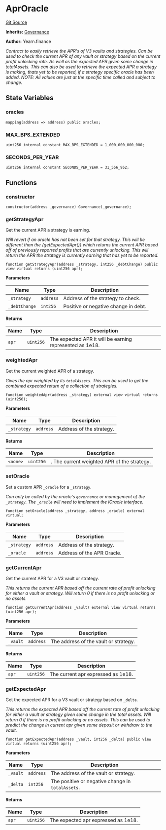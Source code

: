 # AprOracle
[Git Source](https://github.com/yearn/tokenized-strategy-periphery/blob/aa404867f4e02afd209e27f2544a6ac0e1f4fb89/src/AprOracle/AprOracle.sol)

**Inherits:**
[Governance](/Governance.md)

**Author:**
Yearn.finance

*Contract to easily retrieve the APR's of V3 vaults and
strategies.
Can be used to check the current APR of any vault or strategy
based on the current profit unlocking rate. As well as the
expected APR given some change in totalAssets.
This can also be used to retrieve the expected APR a strategy
is making, thats yet to be reported, if a strategy specific
oracle has been added.
NOTE: All values are just at the specific time called and subject
to change.*


## State Variables
### oracles

```solidity
mapping(address => address) public oracles;
```


### MAX_BPS_EXTENDED

```solidity
uint256 internal constant MAX_BPS_EXTENDED = 1_000_000_000_000;
```


### SECONDS_PER_YEAR

```solidity
uint256 internal constant SECONDS_PER_YEAR = 31_556_952;
```


## Functions
### constructor


```solidity
constructor(address _governance) Governance(_governance);
```

### getStrategyApr

Get the current APR a strategy is earning.

*Will revert if an oracle has not been set for that strategy.
This will be different than the {getExpectedApr()} which returns
the current APR based off of previously reported profits that
are currently unlocking.
This will return the APR the strategy is currently earning that
has yet to be reported.*


```solidity
function getStrategyApr(address _strategy, int256 _debtChange) public view virtual returns (uint256 apr);
```
**Parameters**

|Name|Type|Description|
|----|----|-----------|
|`_strategy`|`address`|Address of the strategy to check.|
|`_debtChange`|`int256`|Positive or negative change in debt.|

**Returns**

|Name|Type|Description|
|----|----|-----------|
|`apr`|`uint256`|The expected APR it will be earning represented as 1e18.|


### weightedApr

Get the current weighted APR of a strategy.

*Gives the apr weighted by its `totalAssets`. This can be used
to get the combined expected return of a collection of strategies.*


```solidity
function weightedApr(address _strategy) external view virtual returns (uint256);
```
**Parameters**

|Name|Type|Description|
|----|----|-----------|
|`_strategy`|`address`|Address of the strategy.|

**Returns**

|Name|Type|Description|
|----|----|-----------|
|`<none>`|`uint256`|. The current weighted APR of the strategy.|


### setOracle

Set a custom APR `_oracle` for a `_strategy`.

*Can only be called by the oracle's `governance` or
management of the `_strategy`.
The `_oracle` will need to implement the IOracle interface.*


```solidity
function setOracle(address _strategy, address _oracle) external virtual;
```
**Parameters**

|Name|Type|Description|
|----|----|-----------|
|`_strategy`|`address`|Address of the strategy.|
|`_oracle`|`address`|Address of the APR Oracle.|


### getCurrentApr

Get the current APR for a V3 vault or strategy.

*This returns the current APR based off the current
rate of profit unlocking for either a vault or strategy.
Will return 0 if there is no profit unlocking or no assets.*


```solidity
function getCurrentApr(address _vault) external view virtual returns (uint256 apr);
```
**Parameters**

|Name|Type|Description|
|----|----|-----------|
|`_vault`|`address`|The address of the vault or strategy.|

**Returns**

|Name|Type|Description|
|----|----|-----------|
|`apr`|`uint256`|The current apr expressed as 1e18.|


### getExpectedApr

Get the expected APR for a V3 vault or strategy based on `_delta`.

*This returns the expected APR based off the current
rate of profit unlocking for either a vault or strategy
given some change in the total assets.
Will return 0 if there is no profit unlocking or no assets.
This can be used to predict the change in current apr given some
deposit or withdraw to the vault.*


```solidity
function getExpectedApr(address _vault, int256 _delta) public view virtual returns (uint256 apr);
```
**Parameters**

|Name|Type|Description|
|----|----|-----------|
|`_vault`|`address`|The address of the vault or strategy.|
|`_delta`|`int256`|The positive or negative change in `totalAssets`.|

**Returns**

|Name|Type|Description|
|----|----|-----------|
|`apr`|`uint256`|The expected apr expressed as 1e18.|



